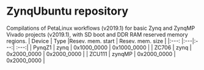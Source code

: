 # ZynqUbuntu repository
Compilations of PetaLinux workflows (v2019.1) for basic Zynq and ZynqMP Vivado projects (v2019.1), with SD boot and DDR RAM reserved memory regions.
| Device        | Type |Resev. mem. start | Resev. mem. size  |
|:---: |:---|:---:| :---:|
| PynqZ1 | zynq   | 0x1000_0000 | 0x1000_0000 |
| ZC706  | zynq | 0x2000_0000      |   0x2000_0000 |
| ZCU111 | zynqMP   | 0x2000_0000      |   0x2000_0000 |


